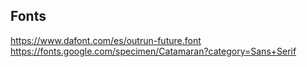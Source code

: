 [//]: # (TODO: add images with srcset)

[//]: # (TODO: add media &#40;2 videos, 2 audio files&#41;)

[//]: # (TODO: revise styles & make the page responsive)

[//]: # (TODO: rework CSS &#40;add a Sass mixin, etc.&#41;)

## Fonts

https://www.dafont.com/es/outrun-future.font
https://fonts.google.com/specimen/Catamaran?category=Sans+Serif

[//]: # (TODO: credit font authors)